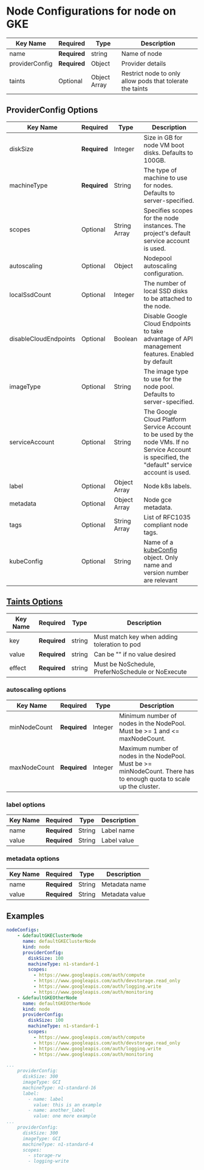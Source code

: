# Node Configurations for node on GKE
| Key Name       | Required     | Type         | Description      |
| -------------- | ------------ | ----------   | ---------------- |
| name           | __Required__ | string       | Name of node     |
| providerConfig | __Required__ | Object       | Provider details |
| taints         |  Optional    | Object Array | Restrict node to only allow pods that tolerate the taints |


## ProviderConfig Options
| Key Name       | Required     | Type         | Description  |
| -------------- | ------------ | ----------   | ------------ |
| diskSize       | __Required__ | Integer      | Size in GB for node VM boot disks. Defaults to 100GB.|
| machineType    | __Required__ | String       | The type of machine to use for nodes. Defaults to server-specified.|
| scopes         | Optional     | String Array | Specifies scopes for the node instances. The project's default service account is used. |
| autoscaling    | Optional     | Object       | Nodepool autoscaling configuration. |
| localSsdCount  | Optional     | Integer      | The number of local SSD disks to be attached to the node. |
| disableCloudEndpoints | Optional | Boolean   | Disable Google Cloud Endpoints to take advantage of API management features. Enabled by default |
| imageType      | Optional     | String       | The image type to use for the node pool. Defaults to server-specified. |
| serviceAccount | Optional     | String       | The Google Cloud Platform Service Account to be used by the node VMs. If no Service Account is specified, the "default" service account is used. |
| label          | Optional     | Object Array | Node k8s labels. |
| metadata       | Optional     | Object Array | Node gce metadata. |
| tags           | Optional     | String Array | List of RFC1035 compliant node tags. |
| kubeConfig     | Optional     | String       | Name of a [kubeConfig](../kubeconfig.md) object. Only name and version number are relevant |

## [Taints Options](https://kubernetes.io/docs/user-guide/kubectl/v1.7/#taint)
| Key Name       | Required     | Type         | Description  |
| -------------- | ------------ | ----------   | ------------ |
| key            | __Required__ | string       | Must match key when adding toleration to pod |
| value          | __Required__ | string       | Can be "" if no value desired |
| effect         | __Required__ | string       | Must be NoSchedule, PreferNoSchedule or NoExecute |

### autoscaling options
| Key Name | Required | Type | Description|
| --- | --- | --- | --- |
| minNodeCount | __Required__ | Integer | Minimum number of nodes in the NodePool. Must be >= 1 and <= maxNodeCount. |
| maxNodeCount | __Required__ | Integer | Maximum number of nodes in the NodePool. Must be >= minNodeCount. There has to enough quota to scale up the cluster. |

### label options
| Key Name | Required | Type | Description|
| --- | --- | --- | --- |
| name | __Required__ | String | Label name |
| value | __Required__ | String | Label value |

### metadata options
| Key Name | Required | Type | Description|
| --- | --- | --- | --- |
| name | __Required__ | String | Metadata name |
| value | __Required__ | String | Metadata value |


## Examples
```yaml
nodeConfigs:
    - &defaultGKEClusterNode
      name: defaultGKEClusterNode
      kind: node
      providerConfig:
        diskSize: 100
        machineType: n1-standard-1
        scopes:
          - https://www.googleapis.com/auth/compute
          - https://www.googleapis.com/auth/devstorage.read_only
          - https://www.googleapis.com/auth/logging.write
          - https://www.googleapis.com/auth/monitoring
    - &defaultGKEOtherNode
      name: defaultGKEOtherNode
      kind: node
      providerConfig:
        diskSize: 100
        machineType: n1-standard-1
        scopes:
          - https://www.googleapis.com/auth/compute
          - https://www.googleapis.com/auth/devstorage.read_only
          - https://www.googleapis.com/auth/logging.write
          - https://www.googleapis.com/auth/monitoring
```

```yaml
...
    providerConfig:
      diskSize: 300
      imageType: GCI
      machineType: n1-standard-16
      label:
        - name: label
          value: this is an example
        - name: another_label
          value: one more example
...
    providerConfig:
      diskSize: 300
      imageType: GCI
      machineType: n1-standard-4
      scopes:
        - storage-rw
        - logging-write
```
